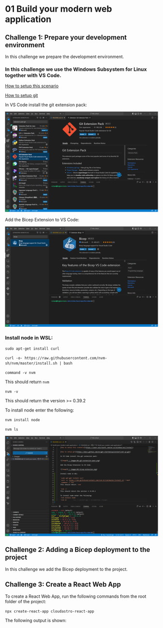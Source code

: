 # **01 Build your modern web application**

## **Challenge 1: Prepare your development environment**

  In this challenge we prepare the development environment.

### **In this challenge we use the Windows Subsystem for Linux together with VS Code.**

  [How to setup this scenario](https://learn.microsoft.com/en-us/windows/wsl/install)

  [How to setup git](https://docs.github.com/en/get-started/quickstart/set-up-git)

  In VS Code install the git extension pack:

  ![image](./.images/01-git-extension-pack.png)

  Add the Bicep Extension to VS Code:

  ![image](./.images/02-bicep-extension.png)

### **Install node in WSL:**

  `sudo apt-get install curl`

  `curl -o- https://raw.githubusercontent.com/nvm-sh/nvm/master/install.sh | bash`

  `command -v nvm`

  This should return `nvm`

  `nvm -v`

  This should return the version >= 0.39.2

  To install node enter the following:

  `nvm install node`

  `nvm ls`

  ![image](./.images/03-node-installation.png)

## **Challenge 2: Adding a Bicep deployment to the project**

In this challenge we add the Bicep deployment to the project.

## **Challenge 3: Create a React Web App**

To create a React Web App, run the following commands from the root folder of the project:

`npx create-react-app cloudastro-react-app`

The following output is shown:
